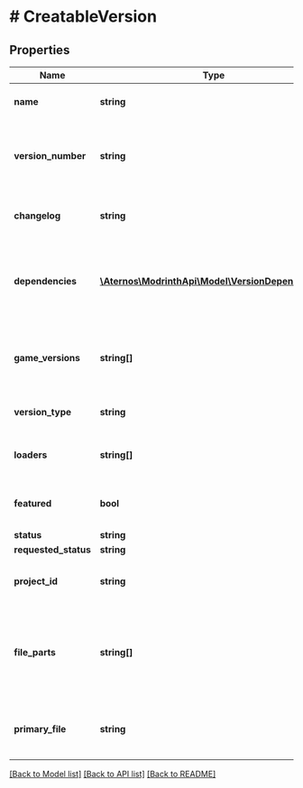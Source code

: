 # # CreatableVersion

## Properties

Name | Type | Description | Notes
------------ | ------------- | ------------- | -------------
**name** | **string** | The name of this version |
**version_number** | **string** | The version number. Ideally will follow semantic versioning |
**changelog** | **string** | The changelog for this version | [optional]
**dependencies** | [**\Aternos\ModrinthApi\Model\VersionDependency[]**](VersionDependency.md) | A list of specific versions of projects that this version depends on |
**game_versions** | **string[]** | A list of versions of Minecraft that this version supports |
**version_type** | **string** | The release channel for this version |
**loaders** | **string[]** | The mod loaders that this version supports |
**featured** | **bool** | Whether the version is featured or not |
**status** | **string** |  | [optional]
**requested_status** | **string** |  | [optional]
**project_id** | **string** | The ID of the project this version is for |
**file_parts** | **string[]** | An array of the multipart field names of each file that goes with this version |
**primary_file** | **string** | The multipart field name of the primary file | [optional]

[[Back to Model list]](../../README.md#models) [[Back to API list]](../../README.md#endpoints) [[Back to README]](../../README.md)
